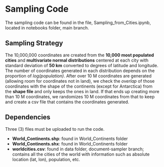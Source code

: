 # Sampling Code
The sampling code can be found in the file, Sampling_from_Cities.ipynb, located in notebooks folder, main branch.

## Sampling Strategy
The 10,000,000 coordinates are created from the **10,000 most populated cities** and **multivariate normal distributions** centered at each city with standard deviation of **50 km** converted to degrees of latitude and longitude. The number of coordinates generated in each distribution depends on the proportion of _log(population)_. After over 10 M coordinates are generated (allowing room for coordinates not in land), we check the _overlap_ of those coordinates with the shape of the continents (except for Antarctica) from the **shape file** and only keeps the ones in land. If that ends up creating more than 10 M coordinates, we randomizes 10 M coordinates from that to keep and create a csv file that contains the coordinates generated.

## Dependencies
Three (3) files must be uploaded to run the code.
* **World_Continents.shp**: found in World_Continents folder
* **World_Continents.shx**: found in World_Continents folder
* **worldcities.csv**: found in data folder, document-sampler branch; contains all the cities of the world with information such as absolute location (lat, lon), population, etc.
